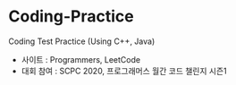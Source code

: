 # Coding-Practice
Coding Test Practice (Using C++, Java)
 - 사이트 : Programmers, LeetCode
 - 대회 참여 : SCPC 2020, 프로그래머스 월간 코드 챌린지 시즌1
